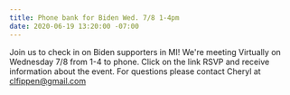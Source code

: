 ```yaml
---
title: Phone bank for Biden Wed. 7/8 1-4pm
date: 2020-06-19 13:20:00 -07:00
---
```


Join us to check in on Biden supporters in MI! 
We're meeting Virtually on Wednesday 7/8 from 1-4 to phone.  Click on the link RSVP and receive information about the event. For questions please contact Cheryl at clfippen@gmail.com
